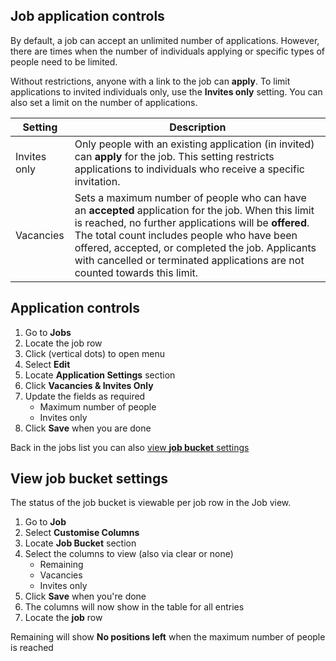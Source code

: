 ## Job application controls

By default, a job can accept an unlimited number of applications. However, there are times when the number of individuals applying or specific types of people need to be limited.

Without restrictions, anyone with a link to the job can **apply**. To limit applications to invited individuals only, use the **Invites only** setting. You can also set a limit on the number of applications.

| **Setting**    | **Description**                                                                                                                                                                                                                                                                                                                                |
|----------------|------------------------------------------------------------------------------------------------------------------------------------------------------------------------------------------------------------------------------------------------------------------------------------------------------------------------------------------------|
| Invites only   | Only people with an existing application (in invited) can **apply** for the job. This setting restricts applications to individuals who receive a specific invitation.                                                                                                                                                                         |
| Vacancies      | Sets a maximum number of people who can have an **accepted** application for the job. When this limit is reached, no further applications will be **offered**. The total count includes people who have been offered, accepted, or completed the job. Applicants with cancelled or terminated applications are not counted towards this limit. 

<instructions>

## Application controls

1. Go to **Jobs**
2. Locate the job row <span class="mdi mdi-checkbox-marked-outline"></span>
3. Click <span class="mdi mdi-dots-vertical"/> (vertical dots) to open menu
4. Select **Edit**
5. Locate **Application Settings** section
6. Click **Vacancies & Invites Only**
7. Update the fields as required
    * Maximum number of people
    * Invites only
8. Click **Save** when you are done

Back in the jobs list you can also [view **job bucket** settings](#view-job-bucket-settings)

</instructions>

<instructions>

## View job bucket settings

The status of the job bucket is viewable per job row in the Job view.

1. Go to **Job**
2. Select <span class="mdi mdi-cog-outline"></span> **Customise Columns**
3. Locate **Job Bucket** section
4. Select the columns to view (also via clear or none)
   * Remaining
   * Vacancies
   * Invites only
5. Click **Save** when you're done
6. The columns will now show in the table for all entries
7. Locate the **job** row <span class="mdi mdi-checkbox-marked-outline"></span>

<prompt>

Remaining will show **No positions left** when the maximum number of people is reached

</prompt>

</instructions>
